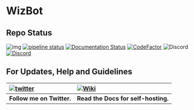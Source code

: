 # WizBot

## Repo Status

![img](https://ci.appveyor.com/api/projects/status/uuewoyb3t5f7ye4q?svg=true) [![pipeline status](https://gitlab.com/WizNet/WizBot/badges/1.9/pipeline.svg)](https://gitlab.com/WizNet/WizBot/commits/1.9) [![Documentation Status](https://readthedocs.org/projects/wizbot/badge/?version=latest)](http://wizbot.readthedocs.io/en/latest/?badge=latest) [![CodeFactor](https://www.codefactor.io/repository/github/wizkiller96/wizbot/badge)](https://www.codefactor.io/repository/github/wizkiller96/wizbot) ![Discord](https://img.shields.io/website-up-down-green-red/https/wizbot.cc.svg?label=wizbot.cc) [![Discord](https://discordapp.com/api/guilds/99273784988557312/widget.png)](https://discord.gg/0YNaDOYuD5QOpeNI)

## For Updates, Help and Guidelines

| [![twitter](https://cdn.discordapp.com/attachments/155726317222887425/252192520094613504/twiter_banner.JPG)](https://twitter.com/WizBot_Dev) | [![Wiki](https://cdn.discordapp.com/attachments/266240393639755778/281920793330581506/datcord.png)](http://wizbot.readthedocs.io/en/latest/) |
| :--- | :--- |
| **Follow me on Twitter.** | **Read the Docs for self-hosting.** |